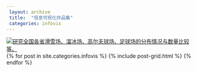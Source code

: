 ```yaml
---
 layout: archive
 title:  "信息可视化作品集"
 categories: infovis
---
```

<div class='tableauPlaceholder' id='viz1515290030604' style='position: relative'><noscript>
<a href='#'><img alt='研究全国各省滑雪场、溜冰场、高尔夫球场、足球场的分布情况与数量比较等。
 ' src='https:&#47;&#47;public.tableau.com&#47;static&#47;images&#47;6G&#47;6GDXFYNRR&#47;1_rss.png' style='border: none' /></a></noscript>
 <object class='tableauViz'  style='display:none;'><param name='host_url' value='https%3A%2F%2Fpublic.tableau.com%2F' />
 <param name='embed_code_version' value='3' /> <param name='path' value='shared&#47;6GDXFYNRR' />
 <param name='toolbar' value='yes' /><param name='static_image' value='https:&#47;&#47;public.tableau.com&#47;static&#47;images&#47;6G&#47;6GDXFYNRR&#47;1.png' />
 <param name='animate_transition' value='yes' /><param name='display_static_image' value='yes' /><param name='display_spinner' value='yes' /><param name='display_overlay' value='yes' />
 <param name='display_count' value='yes' /></object></div>
 <script type='text/javascript'>
 var divElement = document.getElementById('viz1515290030604');
 var vizElement = divElement.getElementsByTagName('object')[0];
 vizElement.style.width='670px';vizElement.style.height='550px';
 var scriptElement = document.createElement('script');
 scriptElement.src = 'https://public.tableau.com/javascripts/api/viz_v1.js';
 vizElement.parentNode.insertBefore(scriptElement, vizElement);
 </script>

<div class="tiles">
{% for post in site.categories.infovis %}
	{% include post-grid.html %}
{% endfor %}
</div><!-- /.tiles 把所有categories 有 infovis 的列出来---->